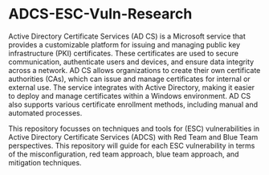 # ADCS-ESC-Vuln-Research
Active Directory Certificate Services (AD CS) is a Microsoft service that provides a customizable platform for issuing and managing public key infrastructure (PKI) certificates. These certificates are used to secure communication, authenticate users and devices, and ensure data integrity across a network. AD CS allows organizations to create their own certificate authorities (CAs), which can issue and manage certificates for internal or external use. The service integrates with Active Directory, making it easier to deploy and manage certificates within a Windows environment. AD CS also supports various certificate enrollment methods, including manual and automated processes.

This repository focusses on techniques and tools for (ESC) vulnerabilities in Active Directory Certificate Services (ADCS) with Red Team and Blue Team perspectives. This repository will guide for each ESC vulnerability in terms of the misconfiguration, red team approach, blue team approach, and mitigation techniques.
